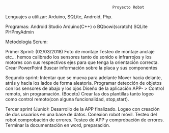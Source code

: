                                                    Proyecto Robot                
    

Lenguajes a utilizar:
    Arduino, SQLite, Android, Php.
    
Programas:
    Android Studio
    Arduino(C++) o BQbowi(scratch)
    SQLite
    PHPmyAdmin

Metodologia Scrum:

Primer Sprint: (02/03/2018)
        Foto de montaje
        Testeo de montaje anclaje etc…
        hemos calibrado los sensores tanto de sonido e infrarrojos y los motores con sus respectivos ejes para que tenga la orientación correcta.
    Crear PowerPoint
        Buscar información sobre la placa y sus componentes

Segundo sprint:
        Intentar que se mueva para adelante
Mover hacia delante, atrás y hacia los lados de forma aleatoria.
       Programar detección de objetos con los sensores de abajo y los ojos
    Diseño de la aplicación APP- > Control remoto, sin programación. (Boceto)
    Crear las dos plantillas tanto logeo como control remoto(con alguna funcionalidad, stop,start).

Tercer sprint (Junio):
  Desarrollo de la APP finalizado.
  Logeo con creación de dos usuarios en una base de datos.
  Conexion robot móvil.
  Testeo del robot comprobación de errores.
  Testeo de APP y comprobación de errores.
  Terminar la documentación en word, preparación.
